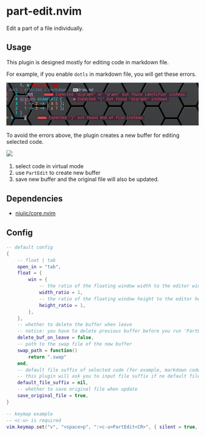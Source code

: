# part-edit.nvim

Edit a part of a file individually.

## Usage

This plugin is designed mostly for editing code in markdown file.

For example, if you enable `dotls` in markdown file, you will get these errors.

<img src="https://github.com/niuiic/assets/blob/main/part-edit.nvim/error.png" />

To avoid the errors above, the plugin creates a new buffer for editing selected code.

<img src="https://github.com/niuiic/assets/blob/main/part-edit.nvim/usage.gif" />

1. select code in virtual mode
2. use `PartEdit` to create new buffer
3. save new buffer and the original file will also be updated.

## Dependencies

- [niuiic/core.nvim](https://github.com/niuiic/core.nvim)

## Config

```lua
-- default config
{
    -- float | tab
    open_in = "tab",
    float = {
        win = {
            -- the ratio of the floating window width to the editor width
            width_ratio = 1,
            -- the ratio of the floating window height to the editor height
            height_ratio = 1,
        },
    },
    -- whether to delete the buffer when leave
    -- notice: you have to delete previous buffer before you run 'PartEdit' again
    delete_buf_on_leave = false,
    -- path to the swap file of the new buffer
    swap_path = function()
        return ".swap"
    end,
    -- default file suffix of selected code (for example, markdown code -> md)
    -- this plugin will ask you to input file suffix if no default file suffix specified
    default_file_suffix = nil,
    -- whether to save original file when update
    save_original_file = true,
}
```

```lua
-- keymap example
-- <c-u> is required
vim.keymap.set("v", "<space>p", ":<c-u>PartEdit<CR>", { silent = true, mode = "v"})
```
